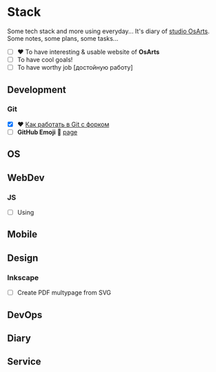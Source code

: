 # Stack

Some tech stack and more using everyday... It's diary of [studio OsArts](https://www.osarts.ru). Some notes, some plans, some tasks...

- [ ] :heart: To have interesting & usable website of **OsArts**
- [ ] To have cool goals!
- [ ] To have worthy job [достойную работу]

## Development

### Git

- [x] :heart: [Как работать в Git с форком](https://github.com/OsArts/stack/issues/29#howto)
- [ ] **GitHub Emoji** :link: [page](https://github.com/OsArts/stack/blob/master/webdev/github_emoji_lib.md)

## OS

## WebDev

### JS

- [ ] Using

## Mobile

## Design

### Inkscape

- [ ] Create PDF multypage from SVG

## DevOps

## Diary

## Service
